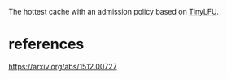 The hottest cache with an admission policy based on [TinyLFU](https://arxiv.org/abs/1512.00727).

# references

https://arxiv.org/abs/1512.00727
